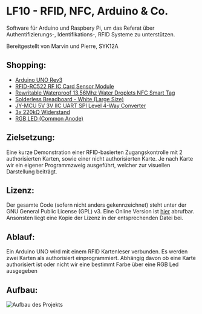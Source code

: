 LF10 - RFID, NFC, Arduino & Co.
===============================

Software für Arduino und Raspbery Pi, um das Referat über Authentifizierungs-,
Identifikations-, RFID Systeme zu unterstützen.

Bereitgestellt von Marvin und Pierre, SYK12A


Shopping:
---------

+ [Arduino UNO Rev3][1]
+ [RFID-RC522 RF IC Card Sensor Module][2]
+ [Rewritable Waterproof 13.56Mhz Water Droplets NFC Smart Tag][3]
+ [Solderless Breadboard - White (Large Size)][4]
+ [JY-MCU 5V 3V IIC UART SPI Level 4-Way Converter][5]
+ [3x 220kΩ Widerstand][6]
+ [RGB LED (Common Anode)][7] 

[1]: <http://store.arduino.cc/product/A000066>

[2]: <http://eud.dx.com/product/rfid-rc522-rf-ic-card-sensor-module-blue-silver-844203517#.VDvDGxaNAbc>

[3]: <http://eud.dx.com/product/rewritable-waterproof-13-56mhz-water-droplets-nfc-tag-transparent-copper-red-844234180#.VDvDHxaNAbc>

[4]: <http://eud.dx.com/product/solderless-breadboard-white-large-size-844121529>

[5]: <http://eud.dx.com/product/jy-mcu-5v-3v-iic-uart-spi-level-4-way-converter-module-adapter-844178286#.VKnjayuG-k0>

[6]: <http://www.conrad.de/ce/de/product/419842/Metallschicht-Widerstand-220-k-axial-bedrahtet-0414-1-W-1-St>

[7]: <http://www.conrad.de/ce/de/product/1050466/LED-mehrfarbig-Rot-Blau-Gruen-Rund-5-mm-200-mcd-300-mcd-1300-mcd-60-20-mA-195-V-33-V-33-V-Kingbright-L-154A4SU>

Zielsetzung:
---------
Eine kurze Demonstration einer RFID-basierten Zugangskontrolle mit 2
authorisierten Karten, sowie einer nicht authorisierten Karte. Je nach Karte wir
ein eigener Programmzweig ausgeführt, welcher zur visuellen Darstellung
beiträgt.


Lizenz:
---------
Der gesamte Code (sofern nicht anders gekennzeichnet) steht unter
der GNU General Public License (GPL) v3. Eine Online Version ist [hier][8]
abrufbar. Ansonsten liegt eine Kopie der Lizenz in der entsprechenden Datei bei.

[8]: <https://www.gnu.org/copyleft/gpl.html>

Ablauf:
---------
Ein Arduino UNO wird mit einem RFID Kartenleser verbunden. Es werden zwei Karten als authorisiert einprogrammiert. Abhängig davon ob eine Karte authorisiert ist oder nicht wir eine bestimmt Farbe über eine RGB Led ausgegeben

Aufbau:
---------
![Aufbau des Projekts](http://i.imgur.com/TzlYvN0.png)
